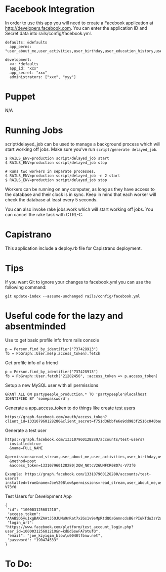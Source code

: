# Facebook Integration
In order to use this app you will need to create a Facebook application at http://developers.facebook.com.  You can enter the application ID and Secret data into rails/config/facebook.yml.

    defaults: &defaults
      app_perms: "user_about_me,user_activities,user_birthday,user_education_history,user_events,user_groups,user_hometown,user_interests,user_likes,user_photos,user_relationships,user_relationship_details,user_religion_politics,user_work_history,email,offline_access"
  
    development: 
      <<: *defaults
      app_id: "xxx"
      app_secret: "xxx"
      administrators: ["xxx", "yyy"]

# Puppet
N/A

# Running Jobs

script/delayed_job can be used to manage a background process which will start working off jobs. Make sure you’ve run `script/generate delayed_job`.

    $ RAILS_ENV=production script/delayed_job start
    $ RAILS_ENV=production script/delayed_job stop

    # Runs two workers in separate processes.
    $ RAILS_ENV=production script/delayed_job -n 2 start
    $ RAILS_ENV=production script/delayed_job stop

Workers can be running on any computer, as long as they have access to the database and their clock is in sync. Keep in mind that each worker will check the database at least every 5 seconds.

You can also invoke rake jobs:work which will start working off jobs. You can cancel the rake task with CTRL-C.

# Capistrano

This application include a deploy.rb file for Capistrano deployment.  

# Tips

If you want Git to ignore your changes to facebook.yml you can use the following command:

    git update-index --assume-unchanged rails/config/facebook.yml
    
# Useful code for the lazy and absentminded

Use to get basic profile info from rails console

    p = Person.find_by_identifier("737428913")
    fb = FbGraph::User.me(p.access_token).fetch
    
Get profile info of a friend 

    p = Person.find_by_identifier("737428913")
    fb = FbGraph::User.fetch("21202456", :access_token => p.access_token)
    
Setup a new MySQL user with all permissions

    GRANT ALL ON partypeeple_production.* TO 'partypeeple'@localhost IDENTIFIED BY 'somepassword';

Generate a app_access_token to do things like create test users

    https://graph.facebook.com/oauth/access_token?client_id=133107960128280&client_secret=f751d36bbfe6e9dd983f2516c040baaf&grant_type=client_credentials

Generate a test user

    https://graph.facebook.com/133107960128280/accounts/test-users?
      installed=true
      &name=FULL_NAME
      &permissions=read_stream,user_about_me,user_activities,user_birthday,user_education_history,user_events,user_groups,user_hometown,user_interests,user_likes,user_photos,user_relationships,user_relationship_details,user_religion_politics,user_work_history,email,offline_access
      &method=post
      &access_token=133107960128280|2QW_NKtcV26UMFCR08O7s-V73f0

    Example: https://graph.facebook.com/133107960128280/accounts/test-users?installed=true&name=Joe%20Blow&permissions=read_stream,user_about_me,user_activities,user_birthday,user_education_history,user_events,user_groups,user_hometown,user_interests,user_likes,user_photos,user_relationships,user_relationship_details,user_religion_politics,user_work_history,email,offline_access&method=post&access_token=133107960128280|2QW_NKtcV26UMFCR08O7s-V73f0

Test Users for Development App

    {
     "id": "100003125681210",
     "access_token": "AAAB5D5yuIxgBAKZAAtJ5OJUMu9nRat7x2Gs1v9eMpRtdQOaGnmncdsBGrPIukTdu3sY2sZBBitPmKZCyTEjsufzc2vUwRMFmRlTSHZAhXAZDZD",
     "login_url": "https://www.facebook.com/platform/test_account_login.php?user_id=100003125681210&n=kdBdSswFA7otufQ",
     "email": "joe_kzyiqim_blow\u0040tfbnw.net",
     "password": "190474533"
    }

# To Do:
